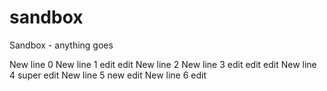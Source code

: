 # sandbox
Sandbox - anything goes

New line 0
New line 1 edit edit
New line 2
New line 3 edit edit edit
New line 4 super edit
New line 5 new edit
New line 6 edit
